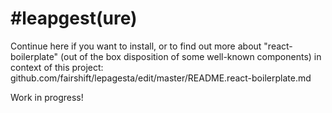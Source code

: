 # #leapgest(ure)

Continue here if you want to install, or to find out more about "react-boilerplate" (out of the box disposition of some well-known components) in context of this project:
github.com/fairshift/lepagesta/edit/master/README.react-boilerplate.md

Work in progress!
